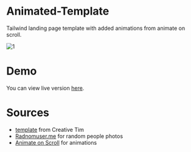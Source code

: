 # Animated-Template
 
 Tailwind landing page template with added animations from animate on scroll. 


![1](https://user-images.githubusercontent.com/83052118/120453731-4d3cb400-c361-11eb-860c-3a912631517b.png)


# Demo 
You can view live version [here](https://bolattt.github.io/animated-template).

# Sources
- [template](https://www.creative-tim.com/learning-lab/tailwind-starter-kit/landing) from Creative Tim
- [Radnomuser.me](https://randomuser.me/) for random people photos
- [Animate on Scroll](https://michalsnik.github.io/aos/) for animations
